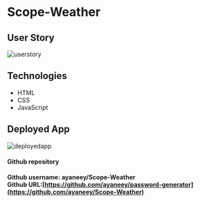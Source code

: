 # Scope-Weather

## User Story

![userstory](https://user-images.githubusercontent.com/108099259/186152164-10b6ba32-5c2f-4b5b-9878-323fd75003a2.png)

## Technologies

- HTML
- CSS 
- JavaScript

## Deployed App

![deployedapp](https://user-images.githubusercontent.com/108099259/186152933-60237ff6-2914-4080-af4d-37fce4f177a8.jpg)


#### Github repository

<b>Github username: ayaneey/Scope-Weather
<br>
<b>Github URL:[https://github.com/ayaneey/password-generator](https://github.com/ayaneey/Scope-Weather)
  

